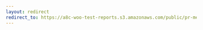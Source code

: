 ```yaml
---
layout: redirect
redirect_to: https://a8c-woo-test-reports.s3.amazonaws.com/public/pr-merge/38908/api/index.html
---
```

